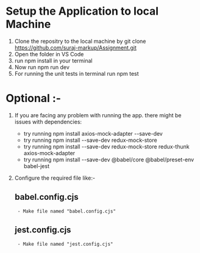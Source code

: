# Setup the Application to local Machine

1. Clone the repositry to the local machine by git clone https://github.com/suraj-markup/Assignment.git
2. Open the folder in VS Code
3. run npm install in your terminal
4. Now run npm run dev
5. For running the unit tests in terminal run npm test

# Optional :-

1. If you are facing any problem with running the app. there might be issues with dependencies:
    - try running npm install axios-mock-adapter --save-dev
    - try running npm install --save-dev redux-mock-store
    - try running npm install --save-dev redux-mock-store redux-thunk axios-mock-adapter
    - try running npm install --save-dev @babel/core @babel/preset-env babel-jest

2. Configure the required file like:-
    ## babel.config.cjs
        - Make file named "babel.config.cjs"
    
    ## jest.config.cjs
        - Make file named "jest.config.cjs"



